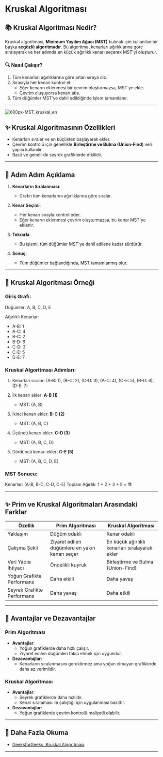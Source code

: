 # Kruskal Algoritması

## 📚 Kruskal Algoritması Nedir?

Kruskal algoritması, **Minimum Yayılım Ağacı (MST)** bulmak için kullanılan bir başka **açgözlü algoritmadır**. Bu algoritma, kenarları ağırlıklarına göre sıralayarak ve her adımda en küçük ağırlıklı kenarı seçerek MST'yi oluşturur.

### 🔍 Nasıl Çalışır?
1. Tüm kenarları ağırlıklarına göre artan sıraya diz.
2. Sırasıyla her kenarı kontrol et:
   - Eğer kenarın eklenmesi bir çevrim oluşturmazsa, MST'ye ekle.
   - Çevrim oluşuyorsa kenarı atla.
3. Tüm düğümler MST'ye dahil edildiğinde işlem tamamlanır.

---

![600px-MST_kruskal_en](https://github.com/user-attachments/assets/cd643ead-75a4-486d-a723-4877ab324915)



## ✨ Kruskal Algoritmasının Özellikleri
- Kenarları sıralar ve en küçükten başlayarak ekler.
- Çevrim kontrolü için genellikle **Birleştirme ve Bulma (Union-Find)** veri yapısı kullanılır.
- Basit ve genellikle seyrek grafiklerde etkilidir.

---

## 🚀 Adım Adım Açıklama

1. **Kenarların Sıralanması**:
   - Grafın tüm kenarlarını ağırlıklarına göre sıralar.

2. **Kenar Seçimi**:
   - Her kenarı sırayla kontrol eder.
   - Eğer kenarın eklenmesi çevrim oluşturmazsa, bu kenar MST'ye eklenir.

3. **Tekrarla**:
   - Bu işlemi, tüm düğümler MST'ye dahil edilene kadar sürdürür.

4. **Sonuç**:
   - Tüm düğümler bağlandığında, MST tamamlanmış olur.

---

## 📖 Kruskal Algoritması Örneği

### Giriş Grafı:
Düğümler: A, B, C, D, E

Ağırlıklı Kenarlar:
- A-B: 1
- A-C: 4
- B-C: 2
- B-D: 6
- C-D: 3
- C-E: 5
- D-E: 7

### Kruskal Algoritması Adımları:

1. Kenarları sıralar: (A-B: 1), (B-C: 2), (C-D: 3), (A-C: 4), (C-E: 5), (B-D: 6), (D-E: 7)

2. İlk kenarı ekler: **A-B (1)**
   - MST: {A, B}

3. İkinci kenarı ekler: **B-C (2)**
   - MST: {A, B, C}

4. Üçüncü kenarı ekler: **C-D (3)**
   - MST: {A, B, C, D}

5. Dördüncü kenarı ekler: **C-E (5)**
   - MST: {A, B, C, D, E}

### MST Sonucu:
Kenarlar: (A-B, B-C, C-D, C-E)
Toplam Ağırlık: 1 + 2 + 3 + 5 = **11**

---

## ✨ Prim ve Kruskal Algoritmaları Arasındaki Farklar

| Özellik                 | Prim Algoritması                               | Kruskal Algoritması                          |
|-------------------------|-----------------------------------------------|---------------------------------------------|
| Yaklaşım                | Düğüm odaklı                                  | Kenar odaklı                                |
| Çalışma Şekli           | Ziyaret edilen düğümlere en yakın kenarı seçer | En küçük ağırlıklı kenarları sıralayarak ekler |
| Veri Yapısı İhtiyacı    | Öncelikli kuyruk                              | Birleştirme ve Bulma (Union-Find)          |
| Yoğun Grafikte Performans| Daha etkili                                  | Daha yavaş                                  |
| Seyrek Grafikte Performans| Daha yavaş                                  | Daha etkili                                 |

---

## 🌟 Avantajlar ve Dezavantajlar

### Prim Algoritması
- **Avantajlar**:
  - Yoğun grafiklerde daha hızlı çalışır.
  - Ziyaret edilen düğümleri takip etmek için uygundur.
- **Dezavantajlar**:
  - Kenarların sıralanmasını gerektirmez ama yoğun olmayan grafiklerde daha az verimlidir.

### Kruskal Algoritması
- **Avantajlar**:
  - Seyrek grafiklerde daha hızlıdır.
  - Kenar sıralaması ile çalıştığı için uygulanması basittir.
- **Dezavantajlar**:
  - Yoğun grafiklerde çevrim kontrolü maliyetli olabilir.

---

## 📖 Daha Fazla Okuma
- [GeeksforGeeks: Kruskal Algoritması](https://www.geeksforgeeks.org/kruskals-minimum-spanning-tree-algorithm-greedy-algo-2/)


---



